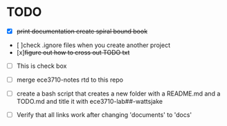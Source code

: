 TODO
====

* [x] ~~print documentation create spiral bound book~~
* [ ]check .ignore files when you create another project
* [x]~~figure out how to cross out TODO txt~~
- [ ] This is check box
- [ ] merge ece3710-notes rtd to this repo
- [ ] create a bash script that creates a new folder with a README.md and a TODO.md and title it with ece3710-lab##-wattsjake
- [ ] Verify that all links work after changing 'documents' to 'docs'


